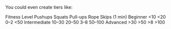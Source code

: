 You could even create tiers like:

Fitness Level	Pushups	Squats	Pull-ups	Rope Skips (1 min)
Beginner	    <10	    <20	    0–2	        <50
Intermediate	10–30	20–50	3–8	        50–100
Advanced	    >30	    >50	    >8	        >100